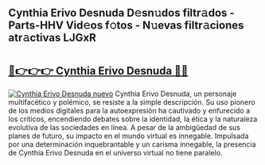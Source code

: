 ## Cynthia Erivo Desnuda D𝚎sn𝚞dos filtr𝚊dos - Parts-HHV Vid𝚎os f𝚘tos - N𝚞evas filtr𝚊ciones atr𝚊ctivas LJGxR

# <h2><a href="http://mb2pezc.tromn.icu/?c=Cynthia+Erivo+Desnuda">🔗👉👉👉 Cynthia Erivo Desnuda 🔗🔗</a></h2>

[![Cynthia Erivo Desnuda nuevo](https://i.imgur.com/pEAQMta.gif)](http://mb2pezc.tromn.icu/?c=Cynthia+Erivo+Desnuda)
Cynthia Erivo Desnuda, un personaje multifacético y polémico, se resiste a la simple descripción. Su uso pionero de los medios digitales para la autoexpresión ha cautivado y enfurecido a los críticos, encendiendo debates sobre la identidad, la ética y la naturaleza evolutiva de las sociedades en línea. A pesar de la ambigüedad de sus planes de futuro, su impacto en el mundo virtual es innegable. Impulsada por una determinación inquebrantable y un carisma innegable, la presencia de Cynthia Erivo Desnuda en el universo virtual no tiene paralelo.
